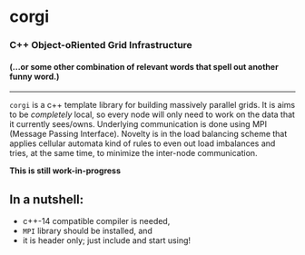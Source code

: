 # corgi
### C++ Object-oRiented Grid Infrastructure
#### (...or some other combination of relevant words that spell out another funny word.)
---

`corgi` is a c++ template library for building massively parallel grids. It is aims to be *completely* local, so every node will only need to work on the data that it currently sees/owns. Underlying communication is done using MPI (Message Passing Interface). Novelty is in the load balancing scheme that applies cellular automata kind of rules to even out load imbalances and tries, at the same time, to minimize the inter-node communication.

**This is still work-in-progress**


## In a nutshell:
- c++-14 compatible compiler is needed,
- `MPI` library should be installed, and
- it is header only; just include and start using!



